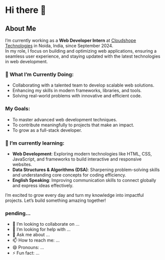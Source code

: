 # Hi there 👋

## About Me
I’m currently working as a **Web Developer Intern** at [Cloudshope Technologies](https://www.cloudshope.com/) in Noida, India, since September 2024.  
In my role, I focus on building and optimizing web applications, ensuring a seamless user experience, and staying updated with the latest technologies in web development.

### 🔭 What I’m Currently Doing:
- Collaborating with a talented team to develop scalable web solutions.
- Enhancing my skills in modern frameworks, libraries, and tools.
- Solving real-world problems with innovative and efficient code.

### My Goals:
- To master advanced web development techniques.
- To contribute meaningfully to projects that make an impact.
- To grow as a full-stack developer.


### 🌱 **I’m currently learning:**  

- **Web Development**: Exploring modern technologies like HTML, CSS, JavaScript, and frameworks to build interactive and responsive websites.  
- **Data Structures & Algorithms (DSA)**: Sharpening problem-solving skills and understanding core concepts for coding efficiency.  
- **English Speaking**: Improving communication skills to connect globally and express ideas effectively.  

I’m excited to grow every day and turn my knowledge into impactful projects. Let’s build something amazing together!  

### pending...
- 👯 I’m looking to collaborate on ...
- 🤔 I’m looking for help with ...
- 💬 Ask me about ...
- 📫 How to reach me: ...
- 😄 Pronouns: ...
- ⚡ Fun fact: ...


